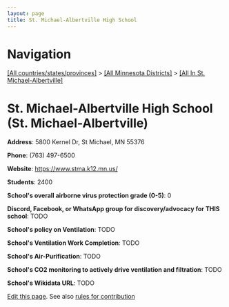 ```yaml
---
layout: page
title: St. Michael-Albertville High School
---
```

# Navigation

[[All countries/states/provinces]](../../..) > [[All Minnesota Districts]](../..) > [[All In St. Michael-Albertville]](..)

# St. Michael-Albertville High School (St. Michael-Albertville)

**Address**: 5800 Kernel Dr, St Michael, MN 55376

**Phone**: (763) 497-6500

**Website**: <https://www.stma.k12.mn.us/>

**Students**: 2400

**School's overall airborne virus protection grade (0-5)**: 0

**Discord, Facebook, or WhatsApp group for discovery/advocacy for THIS school**: TODO

**School's policy on Ventilation**: TODO

**School's Ventilation Work Completion**: TODO

**School's Air-Purification**: TODO

**School's CO2 monitoring to actively drive ventilation and filtration**: TODO

**School's Wikidata URL**: TODO


[Edit this page](https://github.com/ventilate-schools/MN/edit/main/./St._Michael-Albertville/St._Michael-Albertville_High_School.md). See also [rules for contribution](../../../contribution-rules/)